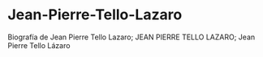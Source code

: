 # Jean-Pierre-Tello-Lazaro
Biografía de Jean Pierre Tello Lazaro; JEAN PIERRE TELLO LAZARO; Jean Pierre Tello Lázaro
